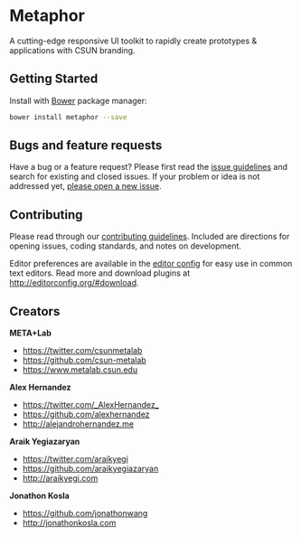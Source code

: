 # Metaphor
A cutting-edge responsive UI toolkit to rapidly create prototypes & applications with CSUN branding.

## Getting Started

Install with [Bower](http://bower.io) package manager:

  ```bash
  bower install metaphor --save
  ```

## Bugs and feature requests

Have a bug or a feature request? Please first read the [issue guidelines](https://github.com/csun-metalab/metaphor/blob/master/CONTRIBUTING.md) and search for existing and closed issues. If your problem or idea is not addressed yet, [please open a new issue](https://github.com/csun-metalab/metaphor/issues/new).

## Contributing

Please read through our [contributing guidelines](https://github.com/csun-metalab/metaphor/blob/master/CONTRIBUTING.md). Included are directions for opening issues, coding standards, and notes on development.

Editor preferences are available in the [editor config](https://github.com/csun-metalab/metaphor/blob/master/.editorconfig) for easy use in common text editors. Read more and download plugins at <http://editorconfig.org/#download>.

## Creators

**META+Lab**

* <https://twitter.com/csunmetalab>
* <https://github.com/csun-metalab>
* <https://www.metalab.csun.edu>

**Alex Hernandez**

* <https://twitter.com/_AlexHernandez_>
* <https://github.com/alexhernandez>
* <http://alejandrohernandez.me>

**Araik Yegiazaryan**

* <https://twitter.com/araikyegi>
* <https://github.com/araikyegiazaryan>
* <http://araikyegi.com>

**Jonathon Kosla**

* <https://github.com/jonathonwang>
* <http://jonathonkosla.com>
